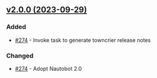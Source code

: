 ## [v2.0.0 (2023-09-29)](https://github.com/nautobot/nautobot-app-circuit-maintenance/releases/tag/v2.0.0)

### Added

- [#274](https://github.com/nautobot/nautobot-app-circuit-maintenance/issues/274) - Invoke task to generate towncrier release notes

### Changed

- [#274](https://github.com/nautobot/nautobot-app-circuit-maintenance/issues/274) - Adopt Nautobot 2.0
